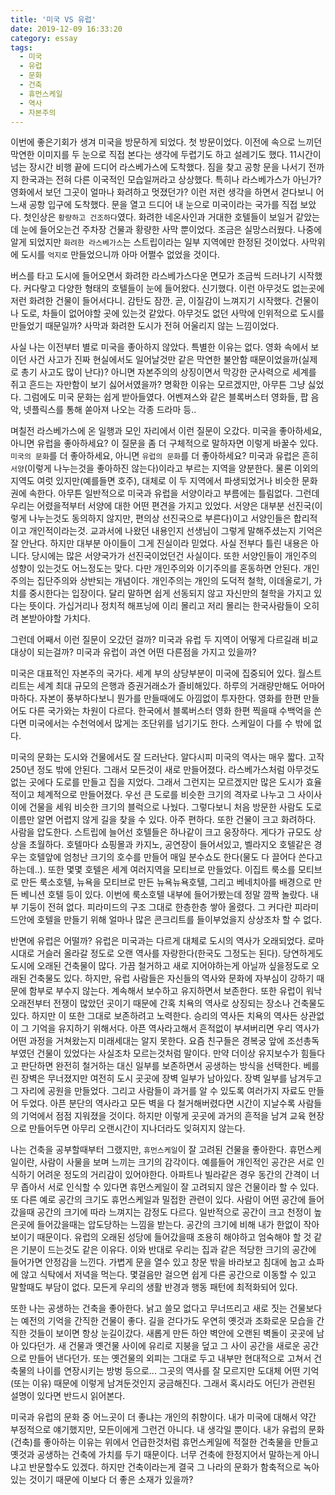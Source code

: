 ```yaml
---
title: '미국 VS 유럽'
date: 2019-12-09 16:33:20
category: essay
tags:
  - 미국
  - 유럽
  - 문화
  - 건축
  - 휴먼스케일
  - 역사
  - 자본주의
---
```


이번에 좋은기회가 생겨 미국을 방문하게 되었다. 첫 방문이었다. 이전에 속으로 느끼던 막연한 이미지를 두 눈으로 직접 본다는 생각에 두렵기도 하고 설레기도 했다. 11시간이 넘는 장시간 비행 끝에 드디어 라스베가스에 도착했다. 짐을 찾고 공항 문을 나서기 전까지 한국과는 전혀 다른 이국적인 모습일꺼라고 상상했다. 특히나 라스베가스가 아닌가? 영화에서 보던 그곳이 얼마나 화려하고 멋졌던가? 이런 저런 생각을 하면서 걷다보니 어느새 공항 입구에 도착했다. 문을 열고 드디어 내 눈으로 미국이라는 국가를 직접 보았다. 첫인상은 `황량하고 건조하다`였다. 화려한 네온사인과 거대한 호텔들이 보일거 같았는데 눈에 들어오는건 주차장 건물과 황량한 사막 뿐이었다. 조금은 실망스러웠다. 나중에 알게 되었지만 `화려한 라스베가스`는 스트립이라는 일부 지역에만 한정된 것이었다. 사막위에 도시를 `억지로` 만들었으니까 아마 어쩔수 없었을 것이다. 

버스를 타고 도시에 들어오면서 화려한 라스베가스다운 면모가 조금씩 드러나기 시작했다. 커다랗고 다양한 형태의 호텔들이 눈에 들어왔다. 신기했다. 이런 아무것도 없는곳에 저런 화려한 건물이 들어서다니. 감탄도 잠깐. 곧, 이질감이 느껴지기 시작했다. 건물이나 도로, 차들이 없어야할 곳에 있는것 같았다. 아무것도 없던 사막에 인위적으로 도시를 만들었기 때문일까? 사막과 화려한 도시가 전혀 어울리지 않는 느낌이었다. 

사실 나는 이전부터 별로 미국을 좋아하지 않았다. 특별한 이유는 없다. 영화 속에서 보이던 사건 사고가 진짜 현실에서도 일어날것만 같은 막연한 불안함 때문이었을까(실제로 총기 사고도 많이 난다)? 아니면 자본주의의 상징이면서 막강한 군사력으로 세계를 쥐고 흔드는 자만함이 보기 싫어서였을까? 명확한 이유는 모르겠지만, 아무튼 그냥 싫었다. 그럼에도 미국 문화는 쉽게 받아들였다. 어벤져스와 같은 블록버스터 영화들, 팝 음악, 넷플릭스를 통해 쏟아져 나오는 각종 드라마 등.. 

며칠전 라스베가스에 온 일행과 모인 자리에서 이런 질문이 오갔다. 미국을 좋아하세요, 아니면 유럽을 좋아하세요? 이 질문을 좀 더 구체적으로 말하자면 이렇게 바꿀수 있다. `미국의 문화`를 더 좋아하세요, 아니면 `유럽의 문화`를 더 좋아하세요? 미국과 유럽은 흔히 `서양`(이렇게 나누는것을 좋아하진 않는다)이라고 부르는 지역을 양분한다. 물론 이외의 지역도 여럿 있지만(예를들면 호주), 대체로 이 두 지역에서 파생되었거나 비슷한 문화권에 속한다. 아무튼 일반적으로 미국과 유럽을 서양이라고 부름에는 틀림없다. 그런데 우리는 어렸을적부터 서양에 대한 어떤 편견을 가지고 있었다. 서양은 대부분 선진국(이렇게 나누는것도 동의하지 않지만, 편의상 선진국으로 부른다)이고 서양인들은 합리적이고 개인적이라는것. 교과서에 나왔던 내용인지 선생님이 그렇게 말해주셨는지 기억은 잘 안난다. 하지만 대부분 아이들이 그게 진실이라 믿었다. 사실 전부다 틀린 내용은 아니다. 당시에는 많은 서양국가가 선진국이었던건 사실이다. 또한 서양인들이 개인주의 성향이 있는것도 어느정도는 맞다. 다만 개인주의와 이기주의를 혼동하면 안된다. 개인주의는 집단주의와 상반되는 개념이다. 개인주의는 개인의 도덕적 철학, 이데올로기, 가치를 중시한다는 입장이다. 달리 말하면 쉽게 선동되지 않고 자신만의 철학을 가지고 있다는 뜻이다. 가십거리나 정치적 해프닝에 이리 몰리고 저리 몰리는 한국사람들이 오히려 본받아야할 가치다. 

그런데 어째서 이런 질문이 오갔던 걸까? 미국과 유럽 두 지역이 어떻게 다르길래 비교대상이 되는걸까? 미국과 유럽이 과연 어떤 다른점을 가지고 있을까?

미국은 대표적인 자본주의 국가다. 세계 부의 상당부분이 미국에 집중되어 있다. 월스트리트는 세계 최대 규모의 은행과 증권거래소가 즐비해있다. 하루의 거래량만해도 어마어마하다. 자본이 풍부하다보니 뭔가를 만들때에도 아낌없이 투자한다. 영화를 한편 만들어도 다른 국가와는 차원이 다르다. 한국에서 블록버스터 영화 한편 찍을때 수백억을 쓴다면 미국에서는 수천억에서 많게는 조단위를 넘기기도 한다. 스케일이 다를 수 밖에 없다. 

미국의 문화는 도시와 건물에서도 잘 드러난다. 알다시피 미국의 역사는 매우 짧다. 고작 250년 정도 밖에 안된다. 그래서 모든것이 새로 만들어졌다. 라스베가스처럼 아무것도 없는 곳에다 도로를 만들고 집을 지었다. 그래서 그런지는 모르겠지만 많은 도시가 효율적이고 체계적으로 만들어졌다. 우선 큰 도로를 비슷한 크기의 격자로 나누고 그 사이사이에 건물을 세워 비슷한 크기의 블럭으로 나눴다. 그렇다보니 처음 방문한 사람도 도로 이름만 알면 어렵지 않게 길을 찾을 수 있다. 아주 편하다. 또한 건물이 크고 화려하다. 사람을 압도한다. 스트립에 늘어선 호텔들은 하나같이 크고 웅장하다. 게다가 규모도 상상을 초월하다. 호텔마다 쇼핑몰과 카지노, 공연장이 들어서있고, 벨라지오 호텔같은 경우는 호텔앞에 엄청난 크기의 호수를 만들어 매일 분수쇼도 한다(물도 다 끌어다 쓴다고 하는데..). 또한 몇몇 호텔은 세계 여러지역을 모티브로 만들었다. 이집트 룩소를 모티브로 만든 룩소호텔, 뉴욕을 모티브로 만든 뉴욕뉴욕호텔, 그리고 베네치아를 배경으로 만든 베니션 호텔 등이 있다. 이번에 룩소호텔 내부에 들어가봤는데 정말 깜짝 놀랐다. 내부 기둥이 전혀 없다. 피라미드의 구조 그대로 한층한층 쌓아 올렸다. 그 커다란 피라미드안에 호텔을 만들기 위해 얼마나 많은 콘크리트를 들이부었을지 상상조차 할 수 없다.

반면에 유럽은 어떨까? 유럽은 미국과는 다르게 대체로 도시의 역사가 오래되었다. 로마시대로 거슬러 올라갈 정도로 오랜 역사를 자랑한다(한국도 그정도는 된다). 당연하게도 도시에 오래된 건축물이 많다. 가끔 철거하고 새로 지어야하는게 아닐까 싶을정도로 오래된 건축물도 있다. 하지만, 유럽 사람들은 자신들의 역사와 문화에 자부심이 강하기 때문에 함부로 부수지 않는다. 계속해서 보수하고 유지하면서 보존한다. 또한 유럽이 워낙 오래전부터 전쟁이 많았던 곳이기 때문에 간혹 치욕의 역사로 상징되는 장소나 건축물도 있다. 하지만 이 또한 그대로 보존하려고 노력한다. 승리의 역사든 치욕의 역사든 상관없이 그 기억을 유지하기 위해서다. 아픈 역사라고해서 흔적없이 부셔버리면 우리 역사가 어떤 과정을 거쳐왔는지 미래세대는 알지 못한다. 요즘 친구들은 경복궁 앞에 조선총독부였던 건물이 있었다는 사실조차 모르는것처럼 말이다. 만약 더이상 유지보수가 힘들다고 판단하면 완전히 철거하는 대신 일부를 보존하면서 공생하는 방식을 선택한다. 베를린 장벽은 무너졌지만 여전히 도시 곳곳에 장벽 일부가 남아있다. 장벽 일부를 남겨두고 그 자리에 공원을 만들었다. 그리고 사람들이 과거를 알 수 있도록 여러가지 자료도 만들어 두었다. 아픈 분단의 역사라고 모든 벽을 다 철거해버렸다면 시간이 지날수록 사람들의 기억에서 점점 지워졌을 것이다. 하지만 이렇게 곳곳에 과거의 흔적을 남겨 교육 현장으로 만들어두면 아무리 오랜시간이 지나더라도 잊혀지지 않는다.

나는 건축을 공부할때부터 그랬지만, `휴먼스케일`이 잘 고려된 건물을 좋아한다. 휴먼스케일이란, 사람이 사물을 보며 느끼는 크기의 감각이다. 예를들어 개인적인 공간은 서로 인식하기 어려운 정도의 거리감이 있어야한다. 아파트나 빌라같은 경우 동간의 간격이 너무 좁아서 서로 인식할 수 있다면 휴먼스케일이 잘 고려되지 않은 건물이라 할 수 있다. 또 다른 예로 공간의 크기도 휴먼스케일과 밀접한 관련이 있다. 사람이 어떤 공간에 들어갔을때 공간의 크기에 따라 느껴지는 감정도 다르다. 일반적으로 공간이 크고 천정이 높은곳에 들어갔을때는 압도당하는 느낌을 받는다. 공간의 크기에 비해 내가 한없이 작아보이기 때문이다. 유럽의 오래된 성당에 들어갔을때 조용히 해야하고 엄숙해야 할 것 같은 기분이 드는것도 같은 이유다. 이와 반대로 우리는 집과 같은 적당한 크기의 공간에 들어가면 안정감을 느낀다. 가볍게 문을 열수 있고 창문 밖을 바라보고 침대에 눕고 쇼파에 않고 식탁에서 저녁을 먹는다. 몇걸음만 걸으면 쉽게 다른 공간으로 이동할 수 있고 말할때도 부담이 없다. 모든게 우리의 생활 반경과 행동 패턴에 최적화되어 있다.

또한 나는 공생하는 건축을 좋아한다. 낡고 쓸모 없다고 무너뜨리고 새로 짓는 건물보다는 예전의 기억을 간직한 건물이 좋다. 길을 걷다가도 우연히 옛것과 조화로운 모습을 간직한 것들이 보이면 항상 눈길이갔다. 새롭게 만든 하얀 벽안에 오랜된 벽돌이 곳곳에 남아 있다던가. 새 건물과 옛건물 사이에 유리로 지붕을 덮고 그 사이 공간을 새로운 공간으로 만들어 낸다던가. 또는 옛건물의 외피는 그대로 두고 내부만 현대적으로 고쳐서 건축물의 나이를 연장시키는 방벙 등으로... 그곳의 역사를 잘 모르지만 도대체 어떤 기억(또는 이유) 때문에 이렇게 남겨둔것인지 궁금해진다. 그래서 혹시라도 어딘가 관련된 설명이 있다면 반드시 읽어본다.

미국과 유럽의 문화 중 어느곳이 더 좋냐는 개인의 취향이다. 내가 미국에 대해서 약간 부정적으로 얘기했지만, 모든이에게 그런건 아니다. 내 생각일 뿐이다. 내가 유럽의 문화(건축)를 좋아하는 이유는 위에서 언급한것처럼 휴먼스케일에 적절한 건축물을 만들고 옛것과 공생하는 건축에 가치를 두기 때문이다. 너무 건축에 한정지어서 말하는게 아니냐고 반문할수도 있겠다. 하지만 건축이라는게 결국 그 나라의 문화가 함축적으로 녹아있는 것이기 때문에 이보다 더 좋은 소재가 있을까? 

